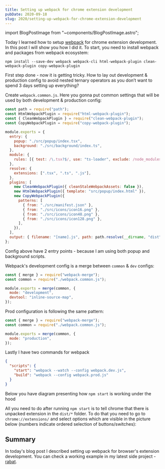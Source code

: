```yaml
---
title: Setting up webpack for chrome extension development
pubDate: 2020-09-18
slug: 2020/setting-up-webpack-for-chrome-extension-development
---
```


import BlogPostImage from "~components/BlogPostImage.astro";

Today I learned how to setup [webpack](https://webpack.js.org/) for chrome extension development.
In this post I will show you how I did it. To start, you need to install webpack and packages
from webpack ecosystem:

```shell
npm install --save-dev webpack webpack-cli html-webpack-plugin clean-webpack-plugin copy-webpack-plugin
```

First step done - now it is getting tricky. How to lay out development & production config to avoid
nested ternary operators as you don’t want to spend 3 days setting up everything?

Create `webpack.common.js`. Here you gonna put common settings that will be used by both development & production config:

```js
const path = require("path");
const HtmlWebpackPlugin = require("html-webpack-plugin");
const { CleanWebpackPlugin } = require("clean-webpack-plugin");
const CopyWebpackPlugin = require("copy-webpack-plugin");

module.exports = {
  entry: {
    popup: "./src/popup/index.tsx",
    background: "./src/background/index.ts",
  },
  module: {
    rules: [{ test: /\.tsx?$/, use: "ts-loader", exclude: /node_modules/ }], // do not forget to change/install your own TS loader
  },
  resolve: {
    extensions: [".tsx", ".ts", ".js"],
  },
  plugins: [
    new CleanWebpackPlugin({ cleanStaleWebpackAssets: false }),
    new HtmlWebpackPlugin({ template: "src/popup/index.html" }),
    new CopyWebpackPlugin({
      patterns: [
        { from: "./src/manifest.json" },
        { from: "./src/icons/icon16.png" },
        { from: "./src/icons/icon48.png" },
        { from: "./src/icons/icon128.png" },
      ],
    }),
  ],
  output: { filename: "[name].js", path: path.resolve(__dirname, "dist") }, // chrome will look for files under dist/* folder
};
```

Config above have 2 entry points - because I am using both popup and background scripts.

Webpack's development config is a merge between `common` & `dev` configs:

```js
const { merge } = require("webpack-merge");
const common = require("./webpack.common.js");

module.exports = merge(common, {
  mode: "development",
  devtool: "inline-source-map",
});
```

Prod configuration is following the same pattern:

```js
const { merge } = require("webpack-merge");
const common = require("./webpack.common.js");

module.exports = merge(common, {
  mode: "production",
});
```

Lastly I have two commands for webpack

```json
{
  "scripts": {
    "start": "webpack --watch --config webpack.dev.js",
    "build": "webpack --config webpack.prod.js"
  }
}
```

Below you have diagram presenting how `npm start` is working under the hood

<BlogPostImage
  src="2020-09-18-webpack-watch"
  alt="How npm start in working under the hood"
/>

All you need to do after running `npm start` is to tell chrome that there is unpacked extension in the `dist/*` folder. To do that you need to go to `chrome://extensions/` and select options which are visible in the picture below (numbers indicate ordered selection of buttons/switches):

<BlogPostImage
  src="2020-09-18-load-ext"
  alt="Load unpacked extension configuration"
/>

## Summary

In today's blog post I described setting up webpack for browser's extension development.
You can check a working example in my latest side project - [rabat](https://github.com/krzysztofzuraw/rabat).
